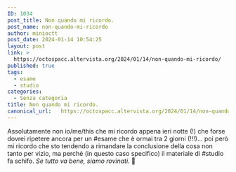 ```yaml
---
ID: 1034
post_title: Non quando mi ricordo.
post_name: non-quando-mi-ricordo
author: minioctt
post_date: 2024-01-14 10:54:25
layout: post
link: >
  https://octospacc.altervista.org/2024/01/14/non-quando-mi-ricordo/
published: true
tags:
  - esame
  - studio
categories:
  - Senza categoria
title: Non quando mi ricordo.
canonical_url:   https://octospacc.altervista.org/2024/01/14/non-quando-mi-ricordo/
---
```

<!-- wp:paragraph -->
<p>Assolutamente non io/me/this che mi ricordo appena ieri notte (!) che forse dovrei ripetere ancora per un #esame che è ormai tra 2 giorni (!!!)... poi però mi ricordo che sto tendendo a rimandare la conclusione della cosa non tanto per vizio, ma perché (in questo caso specifico) il materiale di #studio fa schifo. <em>Se tutto va bene, siamo rovinati.</em> 🤗</p>
<!-- /wp:paragraph -->